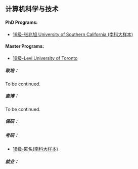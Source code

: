 ## 计算机科学与技术

#### PhD Programs:

  - [16级-张兆旭 University of Southern California (南科大样本)](/grad-application/computer-science-and-technology/%5BUS%5D-16-zhangzhaoxu.md)

#### Master Programs:

  - [19级-Levi University of Toronto](/grad-application/computer-science-and-technology/%5BCA%5D-19-Levi.md)

##### 联培：

To be continued.

##### 直博：

To be continued.

##### 保研：

##### 考研：

- [18级-匿名(南科大样本)](/grad-application/computer-science-and-technology/%5BCN%5D-18-anonymous.md)

##### 就业：
